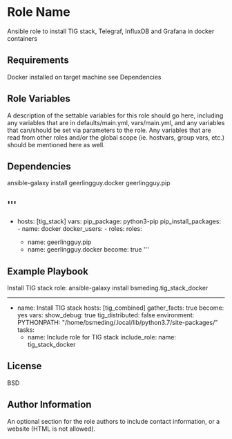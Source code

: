 Role Name
=========

Ansible role to install TIG stack, Telegraf, InfluxDB and Grafana in docker containers

Requirements
------------

Docker installed on target machine see Dependencies

Role Variables
--------------

A description of the settable variables for this role should go here, including any variables that are in defaults/main.yml, vars/main.yml, and any variables that can/should be set via parameters to the role. Any variables that are read from other roles and/or the global scope (ie. hostvars, group vars, etc.) should be mentioned here as well.

Dependencies
------------

ansible-galaxy install geerlingguy.docker geerlingguy.pip

'''
---
- hosts: [tig_stack]
  vars:
    pip_package: python3-pip
    pip_install_packages:
      - name: docker
    docker_users:
      - <YOUR USERNAME>
  roles:
  roles:
    - name: geerlingguy.pip
    - name: geerlingguy.docker
      become: true
'''

Example Playbook
----------------

Install TIG stack role: ansible-galaxy install bsmeding.tig_stack_docker

---
- name: Install TIG stack
  hosts: [tig_combined]
  gather_facts: true
  become: yes
  vars:
    show_debug: true
    tig_distributed: false
  environment:
    PYTHONPATH: "/home/bsmeding/.local/lib/python3.7/site-packages/"
  tasks:
    - name: Include role for TIG stack
      include_role:
        name: tig_stack_docker


License
-------

BSD

Author Information
------------------

An optional section for the role authors to include contact information, or a website (HTML is not allowed).
